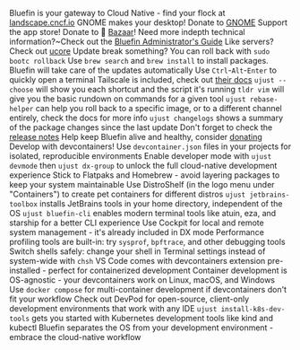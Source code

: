 Bluefin is your gateway to Cloud Native - find your flock at [landscape.cncf.io](https://l.cncf.io)
GNOME makes your desktop! Donate to [GNOME](https://donate.gnome.org)
Support the app store! Donate to  [Bazaar](https://github.com/kolunmi/bazaar)!
Need more indepth technical information?~Check out the [Bluefin Administrator's Guide](https://docs.projectbluefin.io/administration)
Like servers? Check out [ucore](https://github.com/ublue-os/ucore)
Update break something? You can roll back with `sudo bootc rollback`
Use `brew search` and `brew install` to install packages. Bluefin will take care of the updates automatically
Use `Ctrl`-`Alt`-`Enter` to quickly open a terminal
Tailscale is included, check out [their docs](https://tailscale.com/kb/1017/install)
`ujust --choose` will show you each shortcut and the script it's running
`tldr vim` will give you the basic rundown on commands for a given tool
`ujust rebase-helper` can help you roll back to a specific image, or to a different channel entirely, check the docs for more info
`ujust changelogs` shows a summary of the package changes since the last update
Don't forget to check the [release notes](https://github.com/ublue-os/bluefin/releases) 
Help keep Bluefin alive and healthy, consider [donating](https://docs.projectbluefin.io/donations)
Develop with devcontainers! Use `devcontainer.json` files in your projects for isolated, reproducible environments
Enable developer mode with `ujust devmode` then `ujust dx-group` to unlock the full cloud-native development experience
Stick to Flatpaks and Homebrew - avoid layering packages to keep your system maintainable
Use DistroShelf (in the logo menu under "Containers") to create pet containers for different distros
`ujust jetbrains-toolbox` installs JetBrains tools in your home directory, independent of the OS
`ujust bluefin-cli` enables modern terminal tools like atuin, eza, and starship for a better CLI experience
Use Cockpit for local and remote system management - it's already included in DX mode
Performance profiling tools are built-in: try `sysprof`, `bpftrace`, and other debugging tools
Switch shells safely: change your shell in Terminal settings instead of system-wide with `chsh`
VS Code comes with devcontainers extension pre-installed - perfect for containerized development
Container development is OS-agnostic - your devcontainers work on Linux, macOS, and Windows
Use `docker compose` for multi-container development if devcontainers don't fit your workflow
Check out DevPod for open-source, client-only development environments that work with any IDE
`ujust install-k8s-dev-tools` gets you started with Kubernetes development tools like kind and kubectl
Bluefin separates the OS from your development environment - embrace the cloud-native workflow
